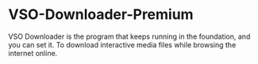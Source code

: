 # VSO-Downloader-Premium
VSO Downloader is the program that keeps running in the foundation, and you can set it. To download interactive media files while browsing the internet online.

